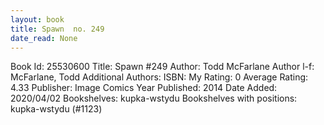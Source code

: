 ```yaml
---
layout: book
title: Spawn  no. 249
date_read: None
---
```


Book Id: 25530600
Title: Spawn #249
Author: Todd McFarlane
Author l-f: McFarlane, Todd
Additional Authors: 
ISBN: 
My Rating: 0
Average Rating: 4.33
Publisher: Image Comics
Year Published: 2014
Date Added: 2020/04/02
Bookshelves: kupka-wstydu
Bookshelves with positions: kupka-wstydu (#1123)

